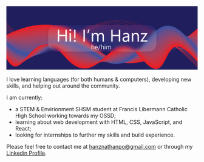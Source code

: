 <img src="images/1x/V2.png"/>

I love learning languages (for both humans & computers), developing new skills, and helping out around the community.

I am currently:
- a STEM & Envirionment SHSM student at Francis Libermann Catholic High School working towards my OSSD;
- learning about web development with HTML, CSS, JavaScript, and React;
- looking for internships to further my skills and build experience.

Please feel free to contact me at <hanznathanpo@gmail.com> or through my [Linkedin Profile](https://www.linkedin.com/in/hanznathanpo/).
